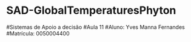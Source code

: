 # SAD-GlobalTemperaturesPhyton
#Sistemas de Apoio a decisão
#Aula 11
#Aluno: Yves Manna Fernandes
#Matrícula: 0050004400
